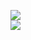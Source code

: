 [![](https://img.shields.io/badge/Made%20With-Github%20Spray-lightgrey.svg?style=for-the-badge&logo=github)](https://github.com/Annihil/github-spray#16042)  
[![](https://i.imgur.com/2DrTn0Z.gif)](https://github.com/Annihil/github-spray)
